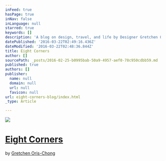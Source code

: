 ```yaml
---
inFeed: true
hasPage: true
inNav: false
inLanguage: null
starred: true
keywords: []
description: 'A blog on design, travel, and life by Designer Gretchen Oris-Chong'
datePublished: '2016-03-22T02:49:16.436Z'
dateModified: '2016-03-22T02:48:36.844Z'
title: Eight Corners
author: []
sourcePath: _posts/2016-02-25-b0995bab-50a9-4957-aef0-78c950cdbb59.md
published: true
authors: []
publisher:
  name: null
  domain: null
  url: null
  favicon: null
url: eight-corners-blog/index.html
_type: Article

---
```

![](https://the-grid-user-content.s3-us-west-2.amazonaws.com/8f877434-c2b3-46e2-a27e-a50d787ceb5a.png)

# [Eight Corners][0]

by [Gretchen Oris-Chong][1]

[0]: http://eightcorners.co/
[1]: http://gretchenorischong.com/
